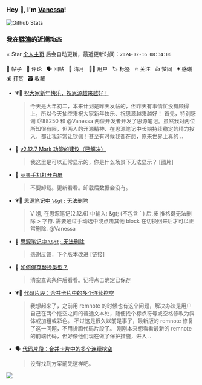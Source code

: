 ### Hey 👋, I'm [Vanessa](http://vanessa.b3log.org/)!

![Github Stats](https://github-readme-stats.vercel.app/api?username=Vanessa219&show_icons=true)

<!--events start -->

### 我在[链滴](https://ld246.com)的近期动态

⭐️ Star [个人主页](https://github.com/Vanessa219/Vanessa219) 后会自动更新，最近更新时间：`2024-02-16 08:34:06`

📝 帖子 &nbsp; 💬 评论 &nbsp; 🗣 回帖 &nbsp; 🌙 清月 &nbsp; 👨‍💻 用户 &nbsp; 🏷️ 标签 &nbsp; ⭐️ 关注 &nbsp; 👍 赞同 &nbsp; 💗 感谢 &nbsp; 💰 打赏 &nbsp; 🗃 收藏

* 💗📝 [祝大家新年快乐，祝思源越来越好！](https://ld246.com/article/1707632134415)

  > 今天是大年初二，本来计划是昨天发帖的，但昨天有事情忙没有顾得上，所以今天抽空来祝大家新年快乐、祝思源越来越好！ 首先，特别感谢 @88250 和 @Vanessa 两位开发者开发了思源笔记。虽然我对两位所知很有限，但两人的开源精神、在思源笔记中长期持续稳定的精力投入，都让我非常让钦佩！甚至有时候我都在想，原来世界上真的 ..
* 💬 [v2.12.7 Mark 功能的建议（已解决）](https://ld246.com/article/1707318230687/comment/1707318826815#comments)

  > 我这里是可以正常显示的，你是什么场景下无法显示？ [图片]
* 💬 [苹果手机打开白屏](https://ld246.com/article/1707269178095/comment/1707282375546#comments)

  > 不要卸载。更新看看。卸载后数据会没有。
* 💗📝 [思源笔记中 `\&gt;` 无法删除](https://ld246.com/article/1707193936297)

  > V 姐, 在思源笔记(2.12.6) 中输入: \&gt; (不包含 ` ) 后,按 推格键无法删除 &gt; 字符. 需要通过手动选中或点击其他 block 在切换回来后才可以正常删除. @Vanessa
* 💬 [思源笔记中 `\&gt;` 无法删除](https://ld246.com/article/1707193936297/comment/1707227255611#comments)

  > 感谢反馈，下个版本改进 [链接]
* 💬 [如何保存替换类型？](https://ld246.com/article/1707118099077/comment/1707127852034#comments)

  > 清空查询条件后看看。记得点击确定已保存
* 💗💬 [代码片段：合并卡片中的多个连续挖空](https://ld246.com/article/1707068293972/comment/1707107109686#comments)

  > 我想起来了，之前用 remnote 的时候也有这个问题，解决办法是用户自己在两个挖空之间的普通文本处，随便找个标点符号或空格修改为斜体或加粗或彩色。 不过这是很久以前是事了，最新版的 remnote 修复了这一问题，不用折腾代码片段了。 刚刚本来想看看最新的 remnote 的前端代码，但好像他们现在做了保护措施，进入 ..
* 🗣 [代码片段：合并卡片中的多个连续挖空](https://ld246.com/article/1707068293972/comment/1707107109686#comments)

  > 没有找到方案前先这样吧。


<!--events end -->

<a title="Hits" target="_blank" href="https://github.com/Vanessa219/Vanessa219"><img src="https://hits.b3log.org/Vanessa219/Vanessa219.svg"></a>
